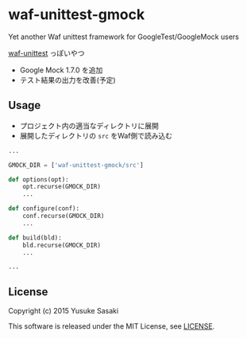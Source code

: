 # waf-unittest-gmock

Yet another Waf unittest framework for GoogleTest/GoogleMock users

[waf-unittest](https://github.com/tanakh/waf-unittest) っぽいやつ

  * Google Mock 1.7.0 を追加
  * テスト結果の出力を改善(予定)

## Usage

  * プロジェクト内の適当なディレクトリに展開
  * 展開したディレクトリの `src` をWaf側で読み込む
  
  ```python
  ...
  
  GMOCK_DIR = ['waf-unittest-gmock/src']

  def options(opt):
      opt.recurse(GMOCK_DIR)
      ...

  def configure(conf):
      conf.recurse(GMOCK_DIR)
      ...

  def build(bld):
      bld.recurse(GMOCK_DIR)
      ...

  ...
  ```

## License

Copyright (c) 2015 Yusuke Sasaki

This software is released under the MIT License, see [LICENSE](LICENSE).
